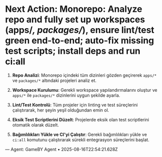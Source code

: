 # Next Action: Monorepo: Analyze repo and fully set up workspaces (apps/*, packages/*), ensure lint/test green end-to-end; auto-fix missing test scripts; install deps and run ci:all

1. **Repo Analizi**: Monorepo içindeki tüm dizinleri gözden geçirerek `apps/*` ve `packages/*` altındaki projeleri analiz et.

2. **Workspace Kurulumu**: Gerekli workspace yapılandırmalarını oluştur ve `apps/*` ile `packages/*` dizinlerini uygun şekilde ayarla.

3. **Lint/Test Kontrolü**: Tüm projeler için linting ve test süreçlerini çalıştırarak, her şeyin yeşil olduğundan emin ol.

4. **Eksik Test Scriptlerini Düzelt**: Projelerde eksik olan test scriptlerini otomatik olarak düzelt.

5. **Bağımlılıkları Yükle ve CI'yi Çalıştır**: Gerekli bağımlılıkları yükle ve `ci:all` komutunu çalıştırarak sürekli entegrasyon süreçlerini başlat.

— Agent: GameBY Agent • 2025-08-16T22:54:21.628Z
